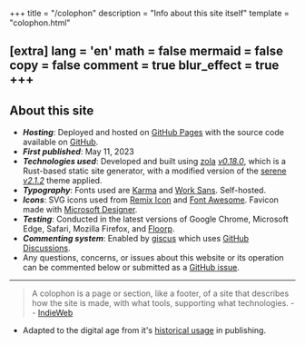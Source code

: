 +++
title = "/colophon"
description = "Info about this site itself"
template = "colophon.html"

[extra]
lang = 'en'
math = false
mermaid = false
copy = false
comment = true
blur_effect = true
+++
---
## About this site

- ***Hosting***: Deployed and hosted on [GitHub Pages](https://pages.github.com/) with the source code available on [GitHub](https://github.com/Bhodrolok/Bhodrolok.github.io).
- ***First published***: May 11, 2023
- ***Technologies used***: Developed and built using [zola](https://github.com/getzola/zola) _[v0.18.0](https://github.com/getzola/zola/releases/tag/v0.18.0)_, which is a Rust-based static site generator, with a modified version of the [serene](https://github.com/isunjn/serene) _[v2.1.2](https://github.com/isunjn/serene/releases/tag/v2.1.2)_ theme applied.
- ***Typography***: Fonts used are [Karma](https://fonts.google.com/specimen/Karma) and [Work Sans](https://fonts.google.com/specimen/Work+Sans). Self-hosted.
- ***Icons***: SVG icons used from [Remix Icon](https://remixicon.com) and [Font Awesome](https://fontawesome.com). Favicon made with [Microsoft Designer](https://designer.microsoft.com).
- ***Testing***: Conducted in the latest versions of Google Chrome, Microsoft Edge, Safari, Mozilla Firefox, and [Floorp](https://github.com/Floorp-Projects/Floorp). 
- ***Commenting system***: Enabled by [giscus](https://giscus.app) which uses [GitHub Discussions](https://github.com/features/discussions).
- Any questions, concerns, or issues about this website or its operation can be commented below or submitted as a [GitHub issue](https://github.com/Bhodrolok/Bhodrolok.github.io/issues). 
---
> A colophon is a page or section, like a footer, of a site that describes how the site is made, with what tools, supporting what technologies. -- [IndieWeb](https://indieweb.org/colophon)
- Adapted to the digital age from it's [historical usage](https://en.wikipedia.org/wiki/Colophon_(publishing)) in publishing.
